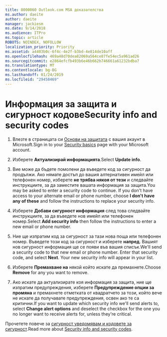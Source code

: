```yaml
---
title: 8000060 Outlook.com MSA доказателства
ms.author: daeite
author: daeite
manager: jackiesm
ms.date: 9/14/2018
ms.audience: ITPro
ms.topic: article
ROBOTS: NOINDEX, NOFOLLOW
localization_priority: Priority
ms.assetid: a4403b0c-6f4c-4e2f-b3bd-4e814de10aff
ms.openlocfilehash: 469a48d70dea82069a564ce87fe54ec5a961ad26
ms.sourcegitcommit: e2864efcfb493b6e46b662b746661a61232bdba7
ms.translationtype: MT
ms.contentlocale: bg-BG
ms.lasthandoff: 01/24/2019
ms.locfileid: "29458469"
---
```

# <a name="security-info-and-security-codes"></a><span data-ttu-id="d85f7-102">Информация за защита и сигурност кодове</span><span class="sxs-lookup"><span data-stu-id="d85f7-102">Security info and security codes</span></span>

1. <span data-ttu-id="d85f7-103">Влезте в страницата си [Основи на защитата](https://account.microsoft.com/security) с вашия акаунт в Microsoft.</span><span class="sxs-lookup"><span data-stu-id="d85f7-103">Sign in to your [Security basics](https://account.microsoft.com/security) page with your Microsoft account.</span></span> 
    
2. <span data-ttu-id="d85f7-104">Изберете **Актуализирай информацията**.</span><span class="sxs-lookup"><span data-stu-id="d85f7-104">Select **Update info**.</span></span> 
    
3. <span data-ttu-id="d85f7-p101">Вие може да бъдете помолени да въведете код за сигурност да продължи. Ако нямате достъп до вашия алтернативен имейл или телефонен номер, изберете **не трябва някоя от тези** и следвайте инструкциите, за да заместите вашата информация за защита.</span><span class="sxs-lookup"><span data-stu-id="d85f7-p101">You may be asked to enter a security code to continue. If you don't have access to your alternate email or phone number, choose **I don't have any of these** and follow the instructions to replace your security info.</span></span> 
    
4. <span data-ttu-id="d85f7-107">Изберете **Добави сигурност информация** след това следвайте инструкциите, за да въведете нов имейл или телефонен номер.</span><span class="sxs-lookup"><span data-stu-id="d85f7-107">Select **Add security info** then follow the instructions to enter a new email or phone number.</span></span> 
    
5. <span data-ttu-id="d85f7-p102">Ние ще изпратим код за сигурност за тази нова поща или телефонен номер. Въведете този код за сигурност и изберете **напред**. Вашият нов сигурност информация ще се появи във вашия списък.</span><span class="sxs-lookup"><span data-stu-id="d85f7-p102">We'll send a security code to that new email or phone number. Enter that security code, and select **Next**. Your new security info will appear in your list.</span></span> 
    
6. <span data-ttu-id="d85f7-111">Изберете **Премахване на** някой който искате да премахнете.</span><span class="sxs-lookup"><span data-stu-id="d85f7-111">Choose **Remove** for any you want to remove.</span></span> 
    
7. <span data-ttu-id="d85f7-112">Ако искате да актуализирате коя информация за защита, ние ще изпратим предупреждения, изберете **Предупреждение опции за промяна** и премахнете отметката от квадратчето за този, който вече не искате да получавате предупреждения, освен ако те са критични.</span><span class="sxs-lookup"><span data-stu-id="d85f7-112">If you want to update which security info we'll send alerts to, select **Change alert options** and deselect the checkbox for the one you no longer want to receive alerts for, unless they're critical.</span></span> 
    
<span data-ttu-id="d85f7-113">Прочетете повече за [сигурност уведомявам и кодовете за сигурност](https://support.microsoft.com/help/12428/).</span><span class="sxs-lookup"><span data-stu-id="d85f7-113">Read more about [Security info and security codes](https://support.microsoft.com/help/12428/).</span></span>
  

